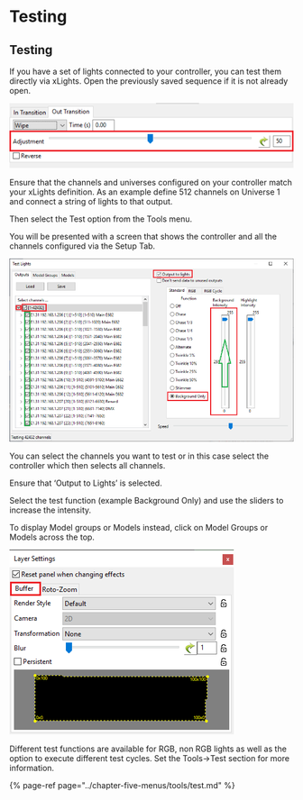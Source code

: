 # Testing

## Testing

If you have a set of lights connected to your controller, you can test them directly via xLights. Open the previously saved sequence if it is not already open.

![](../../.gitbook/assets/image%20%2852%29.png)

Ensure that the channels and universes configured on your controller match your xLights definition. As an example define 512 channels on Universe 1 and connect a string of lights to that output.

Then select the Test option from the Tools menu.

You will be presented with a screen that shows the controller and all the channels configured via the Setup Tab.

![](../../.gitbook/assets/image-786.png)

You can select the channels you want to test or in this case select the controller which then selects all channels.

Ensure that ‘Output to Lights’ is selected.

Select the test function \(example Background Only\) and use the sliders to increase the intensity.

To display Model groups or Models instead, click on Model Groups or Models across the top.

![](../../.gitbook/assets/image%20%28334%29.png)

Different test functions are available for RGB, non RGB lights as well as the option to execute different test cycles. Set the Tools-&gt;Test section for more information.

{% page-ref page="../chapter-five-menus/tools/test.md" %}


